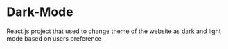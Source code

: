 # Dark-Mode
React.js project that used to change theme of the website as dark and light mode based on users preference
